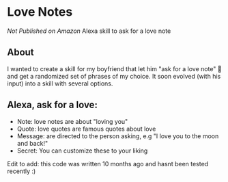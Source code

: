 # Love Notes

*Not Published on Amazon*  Alexa skill to ask for a love note

## About

I wanted to create a skill for my boyfriend that let him  "ask for a love note" :love_letter: and get a randomized set of phrases of my choice.  It soon evolved (with his input) into a skill with several options.

## Alexa, ask for a love:
* Note: love notes are about "loving you"
* Quote: love quotes are famous quotes about love
* Message: are directed to the person asking, e.g "I love you to the moon and back!"
* Secret:  You can customize these to your liking

Edit to add:  this code was written 10 months ago and hasnt been tested recently :)
